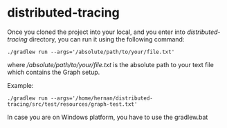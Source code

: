 # distributed-tracing

Once you cloned the project into your local, and you enter into *distributed-tracing* directory, you can run it using the following command:
```
./gradlew run --args='/absolute/path/to/your/file.txt'
```
where */absolute/path/to/your/file.txt* is the absolute path to your text file which contains the Graph setup.

Example:
```
./gradlew run --args='/home/hernan/distributed-tracing/src/test/resources/graph-test.txt'
```
In case you are on Windows platform, you have to use the gradlew.bat
